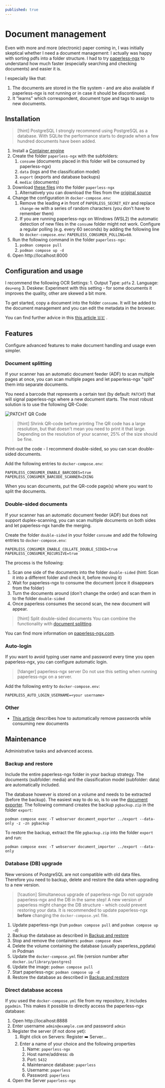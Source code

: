 ```yaml
---
published: true
---
```

# Document management
Even with more and more (electronic) paper coming in, I was initially skeptical whether I need a document management: I actually was happy with sorting pdfs into a folder structure. I had to try [paperless-ngx](https://docs.paperless-ngx.com/) to understand how much faster (especially searching and checking documents) and easier it is.

I especially like that:
1. The documents are stored in the file system - and are also available if paperless-ngx is not running or in case it should be discontinued.
2. It "learns" which correspondent, document type and tags to assign to new documents.

## Installation

> [!hint] PostgreSQL
> I strongly recommend using PostgreSQL as a database. With SQLite the performance starts to degrade when a few hundred documents have been added.

1. Install a [Container engine](Container%20engine.md)
2. Create the folder `paperless-ngx` with the subfolders:
	1. `consume` (documents placed in this folder will be consumed by paperless-ngx)
	2. `data` (logs and the classification model)
	3. `export` (exports and database backups)
	4. `media`: (documents)
3. Download [these files](https://github.com/andju/docker-solutions/tree/main/paperless-ngx)  into the folder `paperless-ngx`
	1. Alternatively you can download the files from the [original source](https://github.com/paperless-ngx/paperless-ngx/tree/main/docker/compose)
4. Change the configuration in `docker-compose.env`:
	1. Remove the leading `#` in front of `PAPERLESS_SECRET_KEY` and replace `change-me` with a series of random characters (you don't have to remember them)
	2. If you are running paperless-ngx on Windows (WSL2) the automatic detection of new files in the `consume` folder might not work. Configure a regular polling (e.g. every 60 seconds) by adding the following line to `docker-compose.env`:  `PAPERLESS_CONSUMER_POLLING=60`.
5. Run the following command in the folder `paperless-ngx`:
	1. `podman compose pull`
	2. `podman compose up -d`
6. Open http://localhost:8000

## Configuration and usage

I recommend the following OCR Settings:
	1. Output Type: `pdfa`
	2. Language: `deu+eng`
	3. Deskew: Experiment with this setting - for some documents it improves the quality, other are skewed a bit more.

To get started, copy a document into the folder `consume`. It will be added to the document management and you can edit the metadata in the browser.

You can find further advice in this [this article 🇩🇪](https://itv4.de/paperless-ngx-mithilfe-von-docker-unter-windows-installieren/#Kurze_Einfuehrung_in_Paperless-ngx) .

## Features
Configure advanced features to make document handling and usage even simpler.
### Document splitting
If your scanner has an automatic document feeder (ADF) to scan multiple pages at once, you can scan multiple pages and let paperless-ngx "split" them into separate documents.

You need a barcode that represents a certain text (by default: `PATCHT`) that will signal paperless-ngx where a new document starts. The most robust solution is to use the following QR-Code:

![PATCHT QR Code](patcht.png)

> [!hint] Shrink QR-code before printing
> The QR code has a large resolution, but that doesn't mean you need to print it that large. Depending on the resolution of your scanner, 25% of the size should be fine.

Print-out the code - I recommend double-sided, so you can scan double-sided documents.

Add the following entries to `docker-compose.env`:
```
PAPERLESS_CONSUMER_ENABLE_BARCODES=true
PAPERLESS_CONSUMER_BARCODE_SCANNER=ZXING
```

When you scan documents, put the QR-code page(s) where you want to split the documents.
### Double-sided documents
If your scanner has an automatic document feeder (ADF) but does not support duplex-scanning, you can scan multiple documents on both sides and let paperless-ngx handle the merging.

Create the folder `double-sided` in your folder `consume` and add the following entries to `docker-compose.env`:
```
PAPERLESS_CONSUMER_ENABLE_COLLATE_DOUBLE_SIDED=true
PAPERLESS_CONSUMER_RECURSIVE=true
```

The process is the following:
1. Scan one side of the documents into the folder `double-sided` (hint: Scan it into a different folder and check it, before moving it)
2. Wait for paperless-ngx to consume the document (once it disappears from the folder)
3. Turn the documents around (don't change the order) and scan them in to the folder `double-sided`
4. Once paperless consumes the second scan, the new document will appear.

> [!hint] Split double-sided documents
> You can combine the functionality with [document splitting](#document-splitting).

You can find more information on [paperless-ngx.com](https://docs.paperless-ngx.com/advanced_usage/#collate).
### Auto-login

If you want to avoid typing user name and password every time you open paperless-ngx, you can configure automatic login.

> [!danger] paperless-ngx server
> Do not use this setting when running paperless-ngx on a server.

Add the following entry to `docker-compose.env`:
```
PAPERLESS_AUTO_LOGIN_USERNAME=<your username>
```

### Other

- [This article](https://piep.tech/posts/automatic-password-removal-in-paperless-ngx/) describes how to automatically remove passwords while consuming new documents

## Maintenance
Administrative tasks and advanced access.

### Backup and restore
Include the entire paperless-ngx folder in your backup strategy. The documents (subfolder: media) and the classification model (subfolder: data) are automatically included.

The database however is stored on a volume and needs to be extracted (before the backup). The easiest way to do so, is to use the [document exporter](https://docs.paperless-ngx.com/administration/#exporter). The following command creates the backup `pgbackup.zip` in the folder `export`:
```
podman compose exec -T webserver document_exporter ../export --data-only -z -zn pgbackup
```
To restore the backup, extract the file `pgbackup.zip` into the folder `export` and run:
```
podman compose exec -T webserver document_importer ../export --data-only
```

### Database (DB) upgrade
New versions of PostgreSQL are not compatible with old data files. Therefore you need to backup, delete and restore the data when upgrading to a new version.

> [!caution] Simultaneous upgrade of paperless-ngx
> Do not upgrade paperless-ngx and the DB in the same step! A new version of paperless might change the DB structure - which could prevent restoring your data. It is recommended to update paperless-ngx **before** changing the `docker-compose.yml` file.

1. Update paperless-ngx (run `podman compose pull` and `podman compose up -d`)
2. Backup the database as described in [Backup and restore](#backup-and-restore)
3. Stop and remove the containers: `podman compose down`
4. Delete the volume containing the database (usually paperless_pgdata) in Podman
5. Update the `docker-compose.yml` file (version number after `docker.io/library/postgres`)
6. Update the image: `podman compose pull`
7. Start paperless-ngx: `podman compose up -d`
8. Restore the database as described in [Backup and restore](#backup-and-restore)

### Direct database access
If you used the `docker-compose.yml` file from my repository, it includes `pgadmin`. This makes it possible to directly access the paperless-ngx database:

1. Open http://localhost:8888
2. Enter username `admin@example.com` and password `admin`
3. Register the server (if not done yet):
	1. Right click on Servers: Register ➡️ Server...
	2. Enter a name of your choice and the following properties
		1. Name: `paperless-ngx`
		2. Host name/address: `db`
		3. Port: `5432`
		4. Maintenance database: `paperless`
		5. Username: `paperless`
		6. Password: `paperless`
4. Open the Server `paperless-ngx`
 